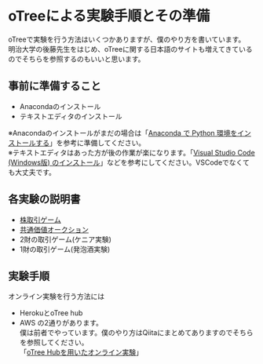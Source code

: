 # oTreeによる実験手順とその準備
oTreeで実験を行う方法はいくつかありますが、僕のやり方を書いています。  
明治大学の後藤先生をはじめ、oTreeに関する日本語のサイトも増えてきているのでそちらを参照するのもいいと思います。
 
## 事前に準備すること
 - Anacondaのインストール
 - テキストエディタのインストール

※Anacondaのインストールがまだの場合は「[Anaconda で Python 環境をインストールする](https://qiita.com/t2y/items/2a3eb58103e85d8064b6)」を参考に準備してください。  
※テキストエディタはあった方が後の作業が楽になります。「[Visual Studio Code (Windows版) のインストール](https://qiita.com/psychoroid/items/7d85ae6bade4a67aedb1)」などを参考にしてください。VSCodeでなくても大丈夫です。

## 各実験の説明書
 - [株取引ゲーム](https://github.com/leisurely-yucyou/oTree/blob/387375d9ed0ff76a20a3084f6b0e8c1e991cdd6d/ExpEcon/asset_market/README.md)
 - [共通価値オークション](https://github.com/leisurely-yucyou/oTree/blob/bb430fc990c11bf4c360d76b5cc89f02e3333791/ExpEcon/common_value_auction_5/README.md)
 - 2財の取引ゲーム(ケニア実験)
 - 1財の取引ゲーム(発泡酒実験)

## 実験手順
オンライン実験を行う方法には
- HerokuとoTree hub
- AWS
の2通りがあります。  
僕は前者でやっています。僕のやり方はQiitaにまとめてありますのでそちらを参照してください。  
「[oTree Hubを用いたオンライン実験](https://qiita.com/leisurely/private/ab1b31b2e8084ce3fb6a)」

